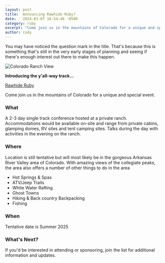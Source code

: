 ```yaml
---
layout: post
title:  Announcing Rawhide Ruby?
date:   2024-03-07 16:54:46 -0500
category: ruby
excerpt: "Come join us in the mountains of Colorado for a unique and special event."
author: cody
---
```


You may have noticed the question mark in the title.  That's because this is
something that's still in the very early stages of planning and seeing if
there's enough interest out there to make this happen.

<div class="my-5">
<img
    alt="Colorado Ranch View"
    class="position-relative mx-auto rounded w-100 shadow-lg"
    src="/images/RanchShot.png"
    style="z-index: 10"
/>
</div>

**Introducing the y'all-way track...**

[Rawhide Ruby](https://rawhideruby.com/)

Come join us in the mountains of Colorado for a unique and special event.

### What

A 2-3 day single track conference hosted at a private ranch.  Accommodations
would be available on-site and range from private cabins, glamping domes, RV
sites and tent camping sites.  Talks during the day with activities in the
evening on the ranch.

### Where

Location is still tentative but will most likely be in the gorgeous Arkansas
River Valley area of Colorado.  With amazing views of the collegiate peaks, the
area also offers a number of other things to do in the area

- Hot Springs & Spas
- ATV/Jeep Trails
- White Water Rafting
- Ghost Towns
- Hiking & Back country Backpacking
- Fishing

### When

Tentative date is Summer 2025

### What's Next?

If you'd be interested in attending or sponsoring, join the list for additional
information and updates.

<script async data-uid="9d1f0c3595" src="https://codynorman.ck.page/9d1f0c3595/index.js"></script>
